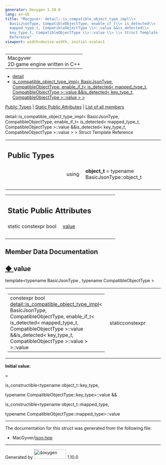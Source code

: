 ```yaml
---
generator: Doxygen 1.10.0
lang: en-US
title: "Macgyver: detail::is_compatible_object_type_impl\\<
  BasicJsonType, CompatibleObjectType, enable_if_t\\< is_detected\\<
  mapped_type_t, CompatibleObjectType \\>::value &&is_detected\\<
  key_type_t, CompatibleObjectType \\>::value \\> \\> Struct Template
  Reference"
viewport: width=device-width, initial-scale=1
---
```


<div id="top">

<div id="titlearea">

<table data-cellspacing="0" data-cellpadding="0">
<colgroup>
<col style="width: 100%" />
</colgroup>
<tbody>
<tr id="projectrow" class="odd">
<td id="projectalign"><div id="projectname">
Macgyver
</div>
<div id="projectbrief">
2D game engine written in C++
</div></td>
</tr>
</tbody>
</table>

</div>

<div id="main-nav">

</div>

<div id="nav-path" class="navpath">

- <a href="namespacedetail.html" class="el">detail</a>
- <a
  href="structdetail_1_1is__compatible__object__type__impl_3_01_basic_json_type_00_01_compatible_object_c9788cfc69b1e1eda6ea05aee660649a.html"
  class="el">is_compatible_object_type_impl&lt; BasicJsonType,
  CompatibleObjectType, enable_if_t&lt; is_detected&lt; mapped_type_t,
  CompatibleObjectType &gt;::value &amp;&amp;is_detected&lt; key_type_t,
  CompatibleObjectType &gt;::value &gt; &gt;</a>

</div>

</div>

<div class="header">

<div class="summary">

[Public Types](#pub-types) \| [Static Public
Attributes](#pub-static-attribs) \| [List of all
members](structdetail_1_1is__compatible__object__type__impl_3_01_basic_json_type_00_01_compatible_object_c9e009318704dfde4a68cc4f322bd23d.html)

</div>

<div class="headertitle">

<div class="title">

detail::is_compatible_object_type_impl\< BasicJsonType,
CompatibleObjectType, enable_if_t\< is_detected\< mapped_type_t,
CompatibleObjectType \>::value &&is_detected\< key_type_t,
CompatibleObjectType \>::value \> \> Struct Template Reference

</div>

</div>

</div>

<div class="contents">

<table class="memberdecls">
<colgroup>
<col style="width: 50%" />
<col style="width: 50%" />
</colgroup>
<tbody>
<tr class="odd heading">
<td colspan="2"><h2 id="public-types" class="groupheader"><span
id="pub-types"></span> Public Types</h2></td>
</tr>
<tr id="r_a9aceed5f20cc22350e1e518c452d40db"
class="even memitem:a9aceed5f20cc22350e1e518c452d40db">
<td class="memItemLeft" style="text-align: right;"
data-valign="top"><span id="a9aceed5f20cc22350e1e518c452d40db"></span>
using </td>
<td class="memItemRight" data-valign="bottom"><strong>object_t</strong>
= typename BasicJsonType::object_t</td>
</tr>
<tr class="odd separator:a9aceed5f20cc22350e1e518c452d40db">
<td colspan="2" class="memSeparator"> </td>
</tr>
</tbody>
</table>

<table class="memberdecls">
<colgroup>
<col style="width: 50%" />
<col style="width: 50%" />
</colgroup>
<tbody>
<tr class="odd heading">
<td colspan="2"><h2 id="static-public-attributes"
class="groupheader"><span id="pub-static-attribs"></span> Static Public
Attributes</h2></td>
</tr>
<tr id="r_ae4a27d3b0d3be75f86fee86cbe15ab37"
class="even memitem:ae4a27d3b0d3be75f86fee86cbe15ab37">
<td class="memItemLeft" style="text-align: right;"
data-valign="top">static constexpr bool </td>
<td class="memItemRight" data-valign="bottom"><a
href="#ae4a27d3b0d3be75f86fee86cbe15ab37" class="el">value</a></td>
</tr>
<tr class="odd separator:ae4a27d3b0d3be75f86fee86cbe15ab37">
<td colspan="2" class="memSeparator"> </td>
</tr>
</tbody>
</table>

## Member Data Documentation

<span id="ae4a27d3b0d3be75f86fee86cbe15ab37"></span>

## <span class="permalink">[◆ ](#ae4a27d3b0d3be75f86fee86cbe15ab37)</span>value

<div class="memitem">

<div class="memproto">

<div class="memtemplate">

template\<typename BasicJsonType , typename CompatibleObjectType \>

</div>

<table class="mlabels">
<colgroup>
<col style="width: 50%" />
<col style="width: 50%" />
</colgroup>
<tbody>
<tr class="odd">
<td class="mlabels-left"><table class="memname">
<tbody>
<tr class="odd">
<td class="memname">constexpr bool <a
href="structdetail_1_1is__compatible__object__type__impl.html"
class="el">detail::is_compatible_object_type_impl</a>&lt; BasicJsonType,
CompatibleObjectType, enable_if_t&lt; is_detected&lt; mapped_type_t,
CompatibleObjectType &gt;::value &amp;&amp;is_detected&lt; key_type_t,
CompatibleObjectType &gt;::value &gt; &gt;::value</td>
</tr>
</tbody>
</table></td>
<td class="mlabels-right"><span class="mlabels"><span
class="mlabel">static</span><span
class="mlabel">constexpr</span></span></td>
</tr>
</tbody>
</table>

</div>

<div class="memdoc">

**Initial value:**

<div class="fragment">

<div class="line">

=

</div>

<div class="line">

is_constructible\<<span class="keyword">typename</span>
object_t::key_type,

</div>

<div class="line">

<span class="keyword">typename</span>
CompatibleObjectType::key_type\>::value &&

</div>

<div class="line">

is_constructible\<<span class="keyword">typename</span>
object_t::mapped_type,

</div>

<div class="line">

<span class="keyword">typename</span>
CompatibleObjectType::mapped_type\>::value

</div>

</div>

</div>

</div>

------------------------------------------------------------------------

The documentation for this struct was generated from the following file:

- MacGyver/<a href="json_8hpp_source.html" class="el">json.hpp</a>

</div>

------------------------------------------------------------------------

<span class="small">Generated
by [<img src="doxygen.svg" class="footer" width="104" height="31"
alt="doxygen" />](https://www.doxygen.org/index.html) 1.10.0</span>
